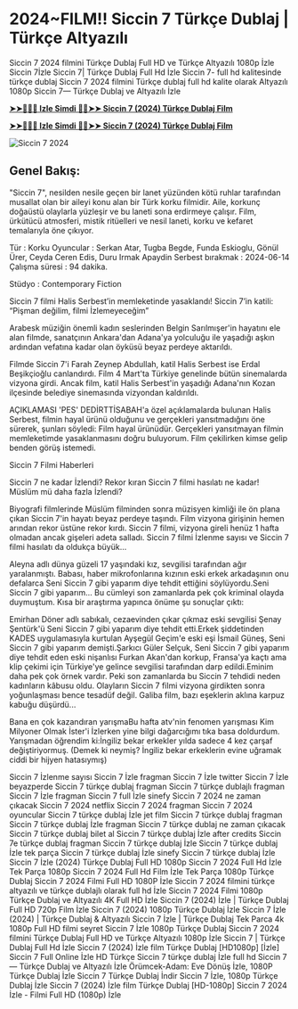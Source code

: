 # 2024~FILM!! Siccin 7 Türkçe Dublaj | Türkçe Altyazılı

Siccin 7 2024 filmini Türkçe Dublaj Full HD ve Türkçe Altyazılı 1080p İzle Siccin 7İzle Siccin 7| Türkçe Dublaj Full Hd İzle Siccin 7- full hd kalitesinde türkçe dublaj Siccin 7 2024 filmini Türkçe dublaj full hd kalite olarak Altyazılı 1080p Siccin 7— Türkçe Dublaj ve Altyazılı İzle

**[➤➤🔴✅📱 Izle Simdi 🔴✅➤➤ Siccin 7 (2024) Türkçe Dublaj Film](https://ganzerhd.cloud/movie/1289004/sijjin-7.githubtr)**

**[➤➤🔴✅📱 Izle Simdi 🔴✅➤➤ Siccin 7 (2024) Türkçe Dublaj Film](https://ganzerhd.cloud/movie/1289004/sijjin-7.githubtr)**

![Siccin 7 2024](https://camo.githubusercontent.com/ff9c056d573019cfee4ce22ab9e0b956924993501579250ed8647a8ef0185249/68747470733a2f2f692e7467727468616265722e636f6d2f696d616765732f68616265726c65722f32342d30362f31342f697a6c6579656e2d6269722d6b69736979652d37302d62696e2d746c2d6f64756c2d766572696c6563656b2d6f6c616e2d73696363696e2d372d66696c6d692d31362d7961732d76652d757a6572692d736579697263696c65722d6963696e2d757967756e2d31373138333438343138353834352e6a7067)

## Genel Bakış:
"Siccin 7", nesilden nesile geçen bir lanet yüzünden kötü ruhlar tarafından musallat olan bir aileyi konu alan bir Türk korku filmidir. Aile, korkunç doğaüstü olaylarla yüzleşir ve bu laneti sona erdirmeye çalışır. Film, ürkütücü atmosferi, mistik ritüelleri ve nesil laneti, korku ve kefaret temalarıyla öne çıkıyor.

Tür      : Korku
Oyuncular      : Serkan Atar, Tugba Begde, Funda Eskioglu, Gönül Ürer, Ceyda Ceren Edis, Duru Irmak Apaydin
Serbest bırakmak    : 2024-06-14
Çalışma süresi : 94 dakika.

Stüdyo : Contemporary Fiction

Siccin 7 filmi Halis Serbest’in memleketinde yasaklandı! Siccin 7’in katili: “Pişman değilim, filmi İzlemeyeceğim”

Arabesk müziğin önemli kadın seslerinden Belgin Sarılmışer'in hayatını ele alan filmde, sanatçının Ankara'dan Adana'ya yolculuğu ile yaşadığı aşkın ardından vefatına kadar olan öyküsü beyaz perdeye aktarıldı.

Filmde Siccin 7'i Farah Zeynep Abdullah, katil Halis Serbest ise Erdal Beşikçioğlu canlandırdı. Film 4 Mart'ta Türkiye genelinde bütün sinemalarda vizyona girdi. Ancak film, katil Halis Serbest'in yaşadığı Adana'nın Kozan ilçesinde belediye sinemasında vizyondan kaldırıldı.

AÇIKLAMASI 'PES' DEDİRTTİSABAH'a özel açıklamalarda bulunan Halis Serbest, filmin hayal ürünü olduğunu ve gerçekleri yansıtmadığını öne sürerek, şunları söyledi: Film hayal ürünüdür. Gerçekleri yansıtmayan filmin memleketimde yasaklanmasını doğru buluyorum. Film çekilirken kimse gelip benden görüş istemedi.

Siccin 7 Filmi Haberleri

Siccin 7 ne kadar İzlendi? Rekor kıran Siccin 7 filmi hasılatı ne kadar! Müslüm mü daha fazla İzlendi?

Biyografi filmlerinde Müslüm filminden sonra müzisyen kimliği ile ön plana çıkan Siccin 7'in hayatı beyaz perdeye taşındı. Film vizyona girişinin hemen arından rekor üstüne rekor kırdı. Siccin 7 filmi, vizyona gireli henüz 1 hafta olmadan ancak gişeleri adeta salladı. Siccin 7 filmi İzlenme sayısı ve Siccin 7 filmi hasılatı da oldukça büyük...

Aleyna adlı dünya güzeli 17 yaşındaki kız, sevgilisi tarafından ağır yaralanmıştı. Babası, haber mikrofonlarına kızının eski erkek arkadaşının onu defalarca Seni Siccin 7 gibi yaparım diye tehdit ettiğini söylüyordu.Seni Siccin 7 gibi yaparım... Bu cümleyi son zamanlarda pek çok kriminal olayda duymuştum. Kısa bir araştırma yapınca önüme şu sonuçlar çıktı:

Emirhan Döner adlı sabıkalı, cezaevinden çıkar çıkmaz eski sevgilisi Şenay Şentürk'ü Seni Siccin 7 gibi yaparım diye tehdit etti.Erkek şiddetinden KADES uygulamasıyla kurtulan Ayşegül Geçim'e eski eşi İsmail Güneş, Seni Siccin 7 gibi yaparım demişti.Şarkıcı Güler Selçuk, Seni Siccin 7 gibi yaparım diye tehdit eden eski nişanlısı Furkan Akan'dan korkup, Fransa'ya kaçtı ama klip çekimi için Türkiye'ye gelince sevgilisi tarafından darp edildi.Eminim daha pek çok örnek vardır. Peki son zamanlarda bu Siccin 7 tehdidi neden kadınların kâbusu oldu. Olayların Siccin 7 filmi vizyona girdikten sonra yoğunlaşması bence tesadüf değil. Galiba film, bazı eşeklerin aklına karpuz kabuğu düşürdü...

Bana en çok kazandıran yarışmaBu hafta atv'nin fenomen yarışması Kim Milyoner Olmak İster'i İzlerken yine bilgi dağarcığımı tıka basa doldurdum. Yarışmadan öğrendim ki:İngiliz bekar erkekler yılda sadece 4 kez çarşaf değiştiriyormuş. (Demek ki neymiş? İngiliz bekar erkeklerin evine uğramak ciddi bir hijyen hatasıymış)

Siccin 7 İzlenme sayısı
Siccin 7 İzle fragman
Siccin 7 İzle twitter
Siccin 7 İzle beyazperde
Siccin 7 türkçe dublaj fragman
Siccin 7 türkçe dublajlı fragman
Siccin 7 İzle fragman
Siccin 7 full İzle sinefy
Siccin 7 2024 ne zaman çıkacak
Siccin 7 2024 netflix
Siccin 7 2024 fragman
Siccin 7 2024 oyuncular
Siccin 7 türkçe dublaj İzle jet film
Siccin 7 türkçe dublaj fragman
Siccin 7 türkçe dublaj İzle fragman
Siccin 7 türkçe dublaj ne zaman çıkacak
Siccin 7 türkçe dublaj bilet al
Siccin 7 türkçe dublaj İzle after credits
Siccin 7e türkçe dublaj fragman
Siccin 7 türkçe dublaj İzle
Siccin 7 türkçe dublaj İzle tek parça
Siccin 7 türkçe dublaj İzle sinefy
Siccin 7 türkçe dublaj İzle
Siccin 7 İzle (2024) Türkçe Dublaj Full HD 1080p
Siccin 7 2024 Full Hd İzle Tek Parça 1080p
Siccin 7 2024 Full Hd Film İzle Tek Parça 1080p Türkçe Dublaj
Siccin 7 2024 Filmi Full HD 1080P İzle
Siccin 7 2024 filmini türkçe altyazılı ve türkçe dublajlı olarak full hd İzle
Siccin 7 2024 Filmi 1080p Türkçe Dublaj ve Altyazılı 4K Full HD İzle
Siccin 7 (2024) İzle | Türkçe Dublaj Full HD 720p Film İzle
Siccin 7 (2024) 1080p Türkçe Dublaj İzle
Siccin 7 İzle (2024) | Türkçe Dublaj & Altyazılı
Siccin 7 İzle | Türkçe Dublaj Tek Parca 4k 1080p Full HD filmi seyret
Siccin 7 İzle 1080p Türkçe Dublaj
Siccin 7 2024 filmini Türkçe Dublaj Full HD ve Türkçe Altyazılı 1080p İzle
Siccin 7 | Türkçe Dublaj Full Hd İzle
Siccin 7 (2024) İzle film Türkçe Dublaj [HD1080p]
[İzle] Siccin 7 Full Online İzle HD Türkçe
Siccin 7 türkçe dublaj İzle full hd
Siccin 7 — Türkçe Dublaj ve Altyazılı İzle
Örümcek-Adam: Eve Dönüş İzle, 1080P Türkçe Dublaj İzle
Siccin 7 Türkçe Dublaj İndi̇r
Siccin 7 İzle, 1080p Türkçe Dublaj İzle
Siccin 7 (2024) İzle film Türkçe Dublaj [HD-1080p]
Siccin 7 2024 İzle - Filmi Full HD (1080p) İzle
